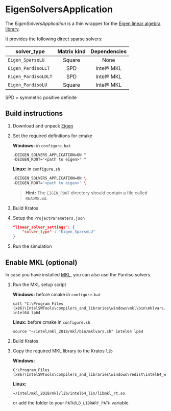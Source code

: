 # EigenSolversApplication

The *EigenSolversApplication* is a thin wrapper for the [Eigen linear algebra library](http://eigen.tuxfamily.org/index.php?title=Main_Page).

It provides the following direct sparse solvers:

| solver_type         | Matrix kind | Dependencies |
|---------------------|:-----------:|:------------:|
| `Eigen_SparseLU`    | Square      | None         |
| `Eigen_PardisoLLT`  | SPD         | Intel® MKL   |
| `Eigen_PardisoLDLT` | SPD         | Intel® MKL   |
| `Eigen_PardisoLU`   | Square      | Intel® MKL   |

SPD = symmetric positive definite

## Build instructions

1. Download and unpack [Eigen](http://eigen.tuxfamily.org/)

2. Set the required definitions for cmake

    **Windows:** in `configure.bat`

    ```batch
    -DEIGEN_SOLVERS_APPLICATION=ON ^
    -DEIGEN_ROOT="<path to eigen>" ^
    ```

    **Linux:** in `configure.sh`

    ```bash
    -DEIGEN_SOLVERS_APPLICATION=ON \
    -DEIGEN_ROOT="<path to eigen>" \
    ```

    > **Hint:** The `EIGEN_ROOT` directory should contain a file called `README.md`.

3. Build Kratos

4. Setup the `ProjectParameters.json`

    ```json
    "linear_solver_settings": {
        "solver_type" : "Eigen_SparseLU"
    }
    ```

5. Run the simulation

## Enable MKL (optional)

In case you have installed [MKL](https://software.intel.com/en-us/mkl), you can also use the Pardiso solvers.

1. Run the MKL setup script

    **Windows:** before cmake in `configure.bat`

    ```batch
    call "C:\Program Files (x86)\IntelSWTools\compilers_and_libraries\windows\mkl\bin\mklvars.bat" intel64 lp64
    ```
    
    **Linux:** before cmake in `configure.sh`

    ```batch
    source "~/intel/mkl_2018/mkl/bin/mklvars.sh" intel64 lp64
    ```

2. Build Kratos

3. Copy the required MKL library to the Kratos `lib`
    
    **Windows:**

    ```
    C:\Program Files (x86)\IntelSWTools\compilers_and_libraries\windows\redist\intel64_win\mkl\mkl_rt.dll
    ```

    **Linux:**

    ```
    ~/intel/mkl_2018/mkl/lib/intel64_lin/libmkl_rt.so
    ```

    or add the folder to your `PATH`/`LD_LIBRARY_PATH` variable.
